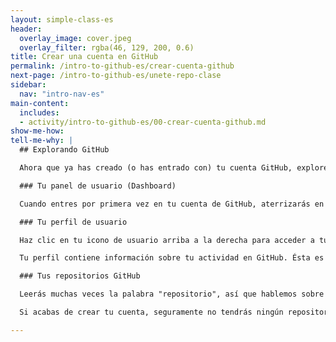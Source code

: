 ```yaml
---
layout: simple-class-es
header:
  overlay_image: cover.jpeg
  overlay_filter: rgba(46, 129, 200, 0.6)
title: Crear una cuenta en GitHub 
permalink: /intro-to-github-es/crear-cuenta-github
next-page: /intro-to-github-es/unete-repo-clase
sidebar:
  nav: "intro-nav-es"
main-content:
  includes:
  - activity/intro-to-github-es/00-crear-cuenta-github.md
show-me-how: 
tell-me-why: |
  ## Explorando GitHub

  Ahora que ya has creado (o has entrado con) tu cuenta GitHub, exploremos:

  ### Tu panel de usuario (Dashboard)

  Cuando entres por primera vez en tu cuenta de GitHub, aterrizarás en tu panel de usuario o dashboard. El dashboard contiene un resumen de las cosas emocionantes que pasan en GitHub. Puedes personalizar los proyectos que sigues o encontrar enlaces rápidos a tus propios proyectos.

  ### Tu perfil de usuario

  Haz clic en tu icono de usuario arriba a la derecha para acceder a tu perfil.

  Tu perfil contiene información sobre tu actividad en GitHub. Ésta es tu página publica en GitHub. Algunos contratadores incluso comprobarán tu perfil cuando quieras acceder a un puesto de trabajo, así que no te olvides de añadir una [imagen de perfil](https://help.github.com/articles/setting-your-profile-picture/) adecuada y una bio interesante.

  ### Tus repositorios GitHub

  Leerás muchas veces la palabra "repositorio", así que hablemos sobre ello. Un repositorio es un contenedor que recoge todo lo relacionado con un proyecto específico.

  Si acabas de crear tu cuenta, seguramente no tendrás ningún repositorio todavía. No te preocupes, ¡lo arreglaremos en la próxima página!

---
```

